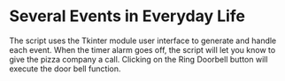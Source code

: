 # Several Events in Everyday Life

The script uses the Tkinter module user interface to generate and handle each event. When the timer alarm goes off, the script will let you know to give the pizza company a call. Clicking on the Ring Doorbell button will execute the door bell function.